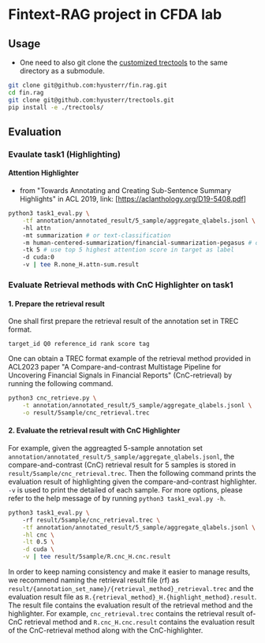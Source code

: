 # Fintext-RAG project in CFDA lab
## Usage
- One need to also git clone the [customized trectools](https://github.com/hyusterr/trectools/tree/recall) to the same directory as a submodule. 
```bash
git clone git@github.com:hyusterr/fin.rag.git
cd fin.rag
git clone git@github.com:hyusterr/trectools.git
pip install -e ./trectools/
```

## Evaluation
### Evaulate task1 (Highlighting)
#### Attention Highlighter 
- from "Towards Annotating and Creating Sub-Sentence Summary Highlights" in ACL 2019, link: [https://aclanthology.org/D19-5408.pdf]
```bash
python3 task1_eval.py \
    -tf annotation/annotated_result/5_sample/aggregate_qlabels.jsonl \ # Attention highlighter do not need retrieval results
    -hl attn
    -mt summarization # or text-classification
    -m human-centered-summarization/financial-summarization-pegasus # or mrm8488/distilroberta-finetuned-financial-news-sentiment-analysis
    -tk 5 # use top 5 highest attention score in target as label
    -d cuda:0
    -v | tee R.none_H.attn-sum.result
```
### Evaluate Retrieval methods with CnC Highlighter on task1
#### 1. Prepare the retrieval result
One shall first prepare the retrieval result of the annotation set in TREC format. 
```
target_id Q0 reference_id rank score tag
```
One can obtain a TREC format example of the retrieval method provided in ACL2023 paper "A Compare-and-contrast Multistage Pipeline for Uncovering Financial Signals in Financial Reports" (CnC-retrieval) by running the following command. 
```bash
python3 cnc_retrieve.py \
    -t annotation/annotated_result/5_sample/aggregate_qlabels.jsonl \
    -o result/5sample/cnc_retrieval.trec
```
#### 2. Evaluate the retrieval result with CnC Highlighter
For example, given the aggreagted 5-sample annotation set `annotation/annotated_result/5_sample/aggregate_qlabels.jsonl`, the compare-and-contrast (CnC) retrieval result for 5 samples is stored in `result/5sample/cnc_retrieval.trec`. Then the following command prints the evaluation result of highlighting given the compare-and-contrast highlighter. `-v` is used to print the detailed of each sample. For more options, please refer to the help message of by running `python3 task1_eval.py -h`. 
```bash
python3 task1_eval.py \ 
    -rf result/5sample/cnc_retrieval.trec \
    -tf annotation/annotated_result/5_sample/aggregate_qlabels.jsonl \
    -hl cnc \
    -lt 0.5 \
    -d cuda \
    -v | tee result/5sample/R.cnc_H.cnc.result
```
In order to keep naming consistency and make it easier to manage results, we recommend naming the retrieval result file (rf) as `result/{annotation_set_name}/{retrieval_method}_retrieval.trec` and the evaluation result file as `R.{retrieval_method}_H.{highlight_method}.result`. 
The result file contains the evaluation result of the retrieval method and the highlighter. 
For example, `cnc_retrieval.trec` contains the retrieval result of-CnC retrieval method and `R.cnc_H.cnc.result` contains the evaluation result of the CnC-retrieval method along with the CnC-highlighter.
